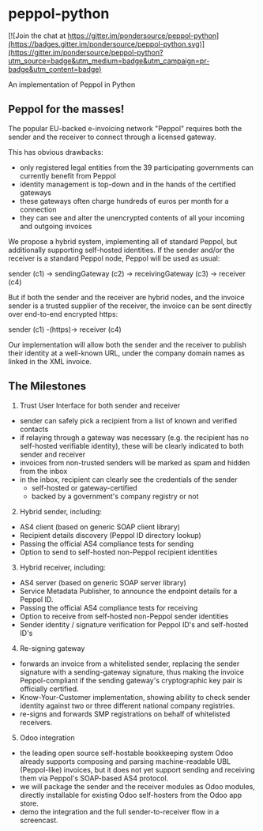 # peppol-python

[![Join the chat at https://gitter.im/pondersource/peppol-python](https://badges.gitter.im/pondersource/peppol-python.svg)](https://gitter.im/pondersource/peppol-python?utm_source=badge&utm_medium=badge&utm_campaign=pr-badge&utm_content=badge)

An implementation of Peppol in Python

## Peppol for the masses!
The popular EU-backed e-invoicing network "Peppol" requires both the sender and the receiver to connect through a licensed gateway.

This has obvious drawbacks:
* only registered legal entities from the 39 participating governments can currently benefit from Peppol
* identity management is top-down and in the hands of the certified gateways
* these gateways often charge hundreds of euros per month for a connection
* they can see and alter the unencrypted contents of all your incoming and outgoing invoices

We propose a hybrid system, implementing all of standard Peppol, but additionally supporting self-hosted identities. If the sender and/or the receiver is a standard Peppol node, Peppol will be used as usual:

sender (c1) -> sendingGateway (c2) -> receivingGateway (c3) -> receiver (c4)

But if both the sender and the receiver are hybrid nodes, and the invoice sender is a trusted supplier of the receiver, the invoice can be sent directly over end-to-end encrypted https:

sender (c1) -(https)-> receiver (c4)

Our implementation will allow both the sender and the receiver to publish their identity at a well-known URL, under the company domain names as linked in the XML invoice.

## The Milestones
1. Trust User Interface for both sender and receiver
  * sender can safely pick a recipient from a list of known and verified contacts
  * if relaying through a gateway was necessary (e.g. the recipient has no self-hosted verifiable identity), these will be clearly indicated to both sender and receiver
  * invoices from non-trusted senders will be marked as spam and hidden from the inbox
  * in the inbox, recipient can clearly see the credentials of the sender
    - self-hosted or gateway-certified
    - backed by a government's company registry or not

2. Hybrid sender, including:
  * AS4 client (based on generic SOAP client library)
  * Recipient details discovery (Peppol ID directory lookup)
  * Passing the official AS4 compliance tests for sending
  * Option to send to self-hosted non-Peppol recipient identities

3. Hybrid receiver, including:
  * AS4 server (based on generic SOAP server library)
  * Service Metadata Publisher, to announce the endpoint details for a Peppol ID.
  * Passing the official AS4 compliance tests for receiving
  * Option to receive from self-hosted non-Peppol sender identities
  * Sender identity / signature verification for Peppol ID's and self-hosted ID's

4. Re-signing gateway
  * forwards an invoice from a whitelisted sender, replacing the sender signature with a sending-gateway signature, thus making the invoice Peppol-compliant if the sending gateway's cryptographic key pair is officially certified.
  * Know-Your-Customer implementation, showing ability to check sender identity against two or three different national company registries.
  * re-signs and forwards SMP registrations on behalf of whitelisted receivers.

5. Odoo integration
  * the leading open source self-hostable bookkeeping system Odoo already supports composing and parsing machine-readable UBL (Peppol-like) invoices, but it does not yet support sending and receiving them via Peppol's SOAP-based AS4 protocol.
  * we will package the sender and the receiver modules as Odoo modules, directly installable for existing Odoo self-hosters from the Odoo app store.
  * demo the integration and the full sender-to-receiver flow in a screencast.

